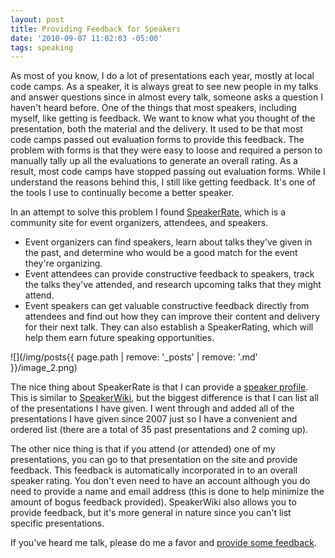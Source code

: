 ```yaml
---
layout: post
title: Providing Feedback for Speakers
date: '2010-09-07 11:02:03 -05:00'
tags: speaking
---
```


As most of you know, I do a lot of presentations each year, mostly at local code camps. As a speaker, it is always great to see new people in my talks and answer questions since in almost every talk, someone asks a question I haven't heard before. One of the things that most speakers, including myself, like getting is feedback. We want to know what you thought of the presentation, both the material and the delivery. It used to be that most code camps passed out evaluation forms to provide this feedback. The problem with forms is that they were easy to loose and required a person to manually tally up all the evaluations to generate an overall rating. As a result, most code camps have stopped passing out evaluation forms. While I understand the reasons behind this, I still like getting feedback. It's one of the tools I use to continually become a better speaker. 

In an attempt to solve this problem I found [SpeakerRate](http://speakerrate.com), which is a community site for event organizers, attendees, and speakers.

*   Event organizers can find speakers, learn about talks they've given in the past, and determine who would be a good match for the event they're organizing. 
*   Event attendees can provide constructive feedback to speakers, track the talks they've attended, and research upcoming talks that they might attend. 
*   Event speakers can get valuable constructive feedback directly from attendees and find out how they can improve their content and delivery for their next talk. They can also establish a SpeakerRating, which will help them earn future speaking opportunities.  

![](/img/posts{{ page.path | remove: '_posts' | remove: '.md' }}/image_2.png)

The nice thing about SpeakerRate is that I can provide a [speaker profile](http://speakerrate.com/sdorman). This is similar to [SpeakerWiki](http://speakerwiki.org/speakers/Scott_Dorman), but the biggest difference is that I can list all of the presentations I have given. I went through and added all of the presentations I have given since 2007 just so I have a convenient and ordered list (there are a total of 35 past presentations and 2 coming up).

The other nice thing is that if you attend (or attended) one of my presentations, you can go to that presentation on the site and provide feedback. This feedback is automatically incorporated in to an overall speaker rating. You don't even need to have an account although you do need to provide a name and email address (this is done to help minimize the amount of bogus feedback provided). SpeakerWiki also allows you to provide feedback, but it's more general in nature since you can't list specific presentations.

If you've heard me talk, please do me a favor and [provide some feedback](http://speakerrate.com/sdorman). 

